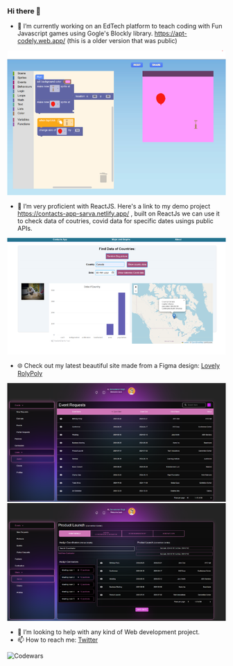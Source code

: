 ### Hi there 👋
- 🔭 I’m currently working on an EdTech platform to teach coding with Fun Javascript games using Gogle's Blockly library. https://apt-codely.web.app/  (this is a older version that was public)
  
 ![Blockly Screenshot ](https://github.com/sarvadamanS/sarvadamanS/blob/main/blockly.png)
  
- 🌱 I’m very proficient with ReactJS. Here's a link to my demo project https://contacts-app-sarva.netlify.app/ , built on ReactJs we can use it to check data of coutries, covid data for specific dates usings public APIs.
  
 ![Contact app Screenshot ](https://github.com/sarvadamanS/sarvadamanS/blob/main/contactApp.png)
  
- 🌐 Check out my latest beautiful site made from a Figma design: [Lovely RolyPoly](https://lovely-rolypoly-6f99fe.netlify.app/)
  
 ![Lovely RolyPoly Screenshot 1](https://github.com/sarvadamanS/sarvadamanS/blob/main/rolypoly1.png)
 ![Lovely RolyPoly Screenshot 2](https://github.com/sarvadamanS/sarvadamanS/blob/main/rolypoly2.png)

- 🤔 I’m looking to help with any kind of Web development project.
- 📫 How to reach me: [Twitter](https://twitter.com/drunkenhancock)

![Codewars](https://github.r2v.ch/codewars?user=rock6401)

<!--
**sarvadamanS/sarvadamanS** is a ✨ _special_ ✨ repository because its `README.md` (this file) appears on your GitHub profile.

Here are some ideas to get you started:

- 🔭 I’m currently working on ...
- 🌱 I’m currently learning ...
- 👯 I’m looking to collaborate on ...
- 🤔 I’m looking for help with ...
- 💬 Ask me about ...
- 📫 How to reach me: ...
- 😄 Pronouns: ...
- ⚡ Fun fact: ...
-->
